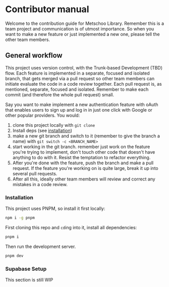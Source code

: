 # Contributor manual

Welcome to the contribution guide for Metschoo Library. Remember this is a team
project and communication is of utmost importance. So when you want to make a
new feature or just implemented a new one, please tell the other team members.

## General workflow

This project uses version control, with the Trunk-based Development (TBD) flow.
Each feature is implemented in a separate, focused and isolated branch, that gets
merged via a pull request so other team members can initiate evaluate the code in
a code review together. Each pull request is, as mentioned, separate, focused and
isolated. Remember to make each commit (and therefore the whole pull request)
small.

Say you want to make implement a new authentication feature with oAuth that enables
users to sign up and log in in just one click with Google or other popular providers.
You would:

1. clone this project locally with `git clone`
2. Install deps (see [installation](#installation))
3. make a new git branch and switch to it (remember to give the branch a name)
   with `git switch -c <BRANCH_NAME>`
4. start working in the git branch. remember just work on the feature you're trying
   to implement, don't touch other code that doesn't have anything to do with it.
   Resist the temptation to refactor everything.
5. After you're done with the feature, push the branch and make a pull request.
   If the feature you're working on is quite large, break it up into several pull
   requests.
6. After all this, ideally other team members will review and correct any mistakes
   in a code review.

### Installation

This project uses PNPM, so install it first locally:

```bash
npm i -g pnpm
```

First cloning this repo and `cd`ing into it, install all dependencies:

```bash
pnpm i
```

Then run the development server.

```bash
pnpm dev
```

### Supabase Setup

This section is still WIP
